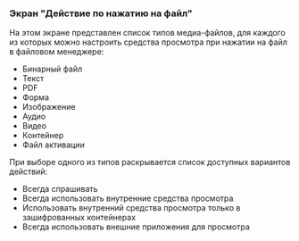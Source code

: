 ### Экран "Действие по нажатию на файл"

На этом экране представлен список типов медиа-файлов, для каждого из которых можно настроить средства просмотра при нажатии на файл в файловом менеджере:
- Бинарный файл
- Текст
- PDF
- Форма
- Изображение
- Аудио
- Видео
- Контейнер
- Файл активации

При выборе одного из типов раскрывается список доступных вариантов действий:
- Всегда спрашивать
- Всегда использовать внутренние средства просмотра
- Использовать внутренний средства просмотра только в зашифрованных контейнерах
- Всегда использовать внешние приложения для просмотра
